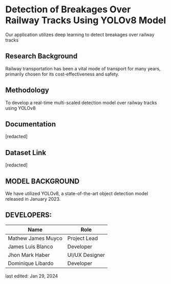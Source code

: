 # Detection of Breakages Over Railway Tracks Using YOLOv8 Model
Our application utilizes deep learning to detect breakages over railway tracks

## Research Background 
Railway transportation has been a vital mode of transport for many years, primarily chosen for its cost-effectiveness and safety.

## Methodology
To develop a real-time multi-scaled detection model over railway tracks using YOLOv8

## Documentation
[redacted]

## Dataset Link
[redacted]

## MODEL BACKGROUND
We have utilized YOLOv8, a state-of-the-art object detection model released in January 2023.

## DEVELOPERS:
| Name  | Role |
| ------------- | ------------- |
| Mathew James Muyco  | Project Lead |
| James Luis Blanco  | Developer |
| Jhon Mark Haber  | UI/UX Designer |
| Dominique Libardo  | Developer |

last edited: Jan 29, 2024
